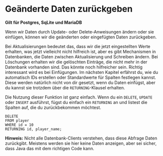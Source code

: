 # Geänderte Daten zurückgeben

**Gilt für Postgres, SqLite und MariaDB**

Wenn wir Daten durch Update- oder Delete-Anweisungen ändern oder sie einfügen, können wir die geänderten oder eingefügten Daten zurückgeben.

Bei Aktualisierungen bedeutet das, dass wir die jetzt eingestellten Werte erhalten, was jetzt vielleicht nicht hilfreich ist, aber es gibt Mechanismen in Datenbanken, die Daten zwischen Aktualisierung und Schreiben ändern.
Bei Löschungen erhalten wir die gelöschten Einträge, die nicht mehr in der Datenbank vorhanden sind.
Das könnte noch hilfreicher sein.
Richtig interessant wird es bei Einfügungen.
Im nächsten Kapitel erfährst du, wie du automatisch IDs erstellen oder Standardwerte für Spalten festlegen kannst.
Diese werden natürlich nicht von dir gesetzt, wenn du Daten einfügst, aber du kannst sie trotzdem über die `RETURNING`-Klausel erhalten.

Die Nutzung dieser Funktion ist ganz einfach.
Wenn du ein `DELETE`, `UPDATE` oder `INSERT` ausführst, fügst du einfach ein `RETURNING` an und listest die Spalten auf, die du zurückbekommen möchtest.

```mariadb
DELETE
FROM player
WHERE id = 10
RETURNING id, player_name;
```

**Hinweis:** Nicht alle Datenbank-Clients verstehen, dass diese Abfrage Daten zurückgibt.
Meistens werden sie hier keine Daten anzeigen, aber sei sicher, dass Java das mit dem richtigen Code kann.
